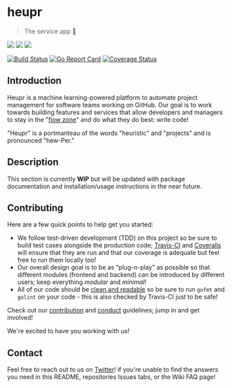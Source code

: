 # heupr

> The service app :wrench:

<img src="https://img.shields.io/badge/solve-problems-blue.svg"> <img src="https://img.shields.io/badge/be-creative-yellow.svg"> <img src="https://img.shields.io/badge/have-fun-red.svg">

[![Build Status](https://travis-ci.org/heupr/heupr.svg?branch=master)](https://travis-ci.org/heupr/heupr) [![Go Report Card](https://goreportcard.com/badge/github.com/heupr/heupr)](https://goreportcard.com/report/github.com/heupr/heupr) [![Coverage Status](https://coveralls.io/repos/github/heupr/heupr/badge.svg?branch=master)](https://coveralls.io/github/heupr/heupr?branch=master)

## Introduction

Heupr is a machine learning-powered platform to automate project management for software teams working on GitHub. Our goal is to work towards building features and services that allow developers and managers to stay in the "[flow zone](https://firstround.com/review/track-and-facilitate-your-engineers-flow-states-in-this-simple-way/)" and do what they do best: write code!

"Heupr" is a portmanteau of the words "heuristic" and "projects" and is pronounced "hew-Per."

## Description

This section is currently **WIP** but will be updated with package documentation and installation/usage instructions in the near future.

## Contributing

Here are a few quick points to help get you started:

- We follow test-driven development (TDD) on this project so be sure to build test cases alongside the production code; [Travis-CI](https://travis-ci.org/heupr/heupr) and [Coveralls](https://coveralls.io/github/heupr/heupr) will ensure that they are run and that our coverage is adequate but feel free to run them locally too!
- Our overall design goal is to be as "plug-n-play" as possible so that different modules (frontend and backend) can be introduced by different users; keep everything _modular_ and _minimal_!
- All of our code should be [clean and readable](https://blog.golang.org/go-fmt-your-code) so be sure to run `gofmt` and `golint` on your code - this is also checked by Travis-CI just to be safe!

Check out our [contribution](https://github.com/heupr/heupr/blob/master/.github/CONTRIBUTING.md) and [conduct](https://github.com/heupr/heupr/blob/master/.github/CODE_OF_CONDUCT.md) guidelines; jump in and get involved!  

We're excited to have you working with us!  

## Contact

Feel free to reach out to us on [Twitter](https://twitter.com/forstmeier)! if you're unable to find the answers you need in this README, repositories Issues tabs, or the Wiki FAQ page!
